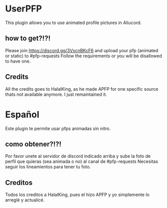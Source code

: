 # UserPFP

This plugin allows you to use animated profile pictures in Aliucord.

## how to get?!?!

Please join https://discord.gg/3VxcnBKcF6 and upload your pfp (animated or static) to #pfp-requests
Follow the requirements or you will be disallowed to have one.

## Credits
All the credits goes to HalalKing, as he made APFP for one specific source thats not available anymore. I just remaintained it.

# Español

Este plugin te permite usar pfps animadas sin nitro.

## como obtener?!?!

Por favor unete al servidor de discord indicado arriba y sube la foto de perfil que quieras (sea animada o no) al canal de #pfp-requests
Necesitas seguir los lineamientos para tener tu foto.

## Creditos
Todos los creditos a HalalKing, pues el hizo APFP y yo simplemente lo arreglé y actualicé.
